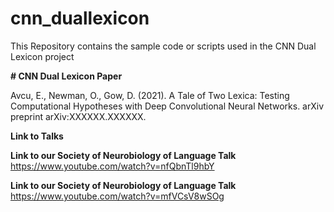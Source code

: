 # cnn_duallexicon
This Repository contains the sample code or scripts used in the CNN Dual Lexicon project

**# CNN Dual Lexicon Paper**

Avcu, E., Newman, O., Gow, D. (2021). A Tale of Two Lexica: Testing Computational Hypotheses with Deep Convolutional Neural Networks. arXiv preprint arXiv:XXXXXX.XXXXXX.

**Link to Talks**

**Link to our Society of Neurobiology of Language Talk**
https://www.youtube.com/watch?v=nfQbnTl9hbY

**Link to our Society of Neurobiology of Language Talk**
https://www.youtube.com/watch?v=mfVCsV8wSOg
